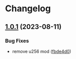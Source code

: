 # Changelog

## [1.0.1](https://github.com/semiotic-ai/elric-rs/compare/v1.0.0...v1.0.1) (2023-08-11)


### Bug Fixes

* remove u256 mod ([fbde4d0](https://github.com/semiotic-ai/elric-rs/commit/fbde4d04af854ee8693ff695d908fc209fe0183c))
